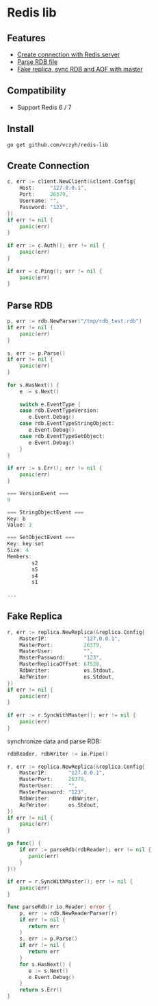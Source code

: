 # Redis lib

## Features

- [Create connection with Redis server](#create-connection)
- [Parse RDB file](#parse-rdb)
- [Fake replica, sync RDB and AOF with master](#fake-replica)

## Compatibility

- Support Redis 6 / 7

## Install

```shell
go get github.com/vczyh/redis-lib
```

## Create Connection

```go  
c, err := client.NewClient(&client.Config{  
    Host:     "127.0.0.1",  
    Port:     26379,  
    Username: "",  
    Password: "123",  
})  
if err != nil {  
    panic(err)  
}  
  
if err := c.Auth(); err != nil {  
    panic(err)  
}  
  
if err = c.Ping(); err != nil {  
    panic(err)  
}
```  

## Parse RDB

```go  
p, err := rdb.NewParser("/tmp/rdb_test.rdb")  
if err != nil {  
    panic(err)  
}  
  
s, err := p.Parse()  
if err != nil {  
    panic(err)  
}  
  
for s.HasNext() {  
    e := s.Next()  
  
    switch e.EventType {  
    case rdb.EventTypeVersion:  
       e.Event.Debug()  
    case rdb.EventTypeStringObject:  
       e.Event.Debug()  
    case rdb.EventTypeSetObject:  
       e.Event.Debug()  
    }  
}  
  
if err := s.Err(); err != nil {  
    panic(err)  
}

=== VersionEvent ===
9

=== StringObjectEvent ===
Key: b
Value: 3

=== SetObjectEvent ===
Key: key:set
Size: 4
Members:
        s2
        s5
        s4
        s1
        
...
```  

## Fake Replica

```go  
r, err := replica.NewReplica(&replica.Config{  
    MasterIP:            "127.0.0.1",  
    MasterPort:          26379,  
    MasterUser:          "",  
    MasterPassword:      "123",  
    MasterReplicaOffset: 67528,  
    RdbWriter:           os.Stdout,  
    AofWriter:           os.Stdout,  
})  
if err != nil {  
    panic(err)  
}  
  
if err := r.SyncWithMaster(); err != nil {  
    panic(err)  
}
```

synchronize data and parse RDB:

```go
rdbReader, rdbWriter := io.Pipe()  
  
r, err := replica.NewReplica(&replica.Config{  
    MasterIP:       "127.0.0.1",  
    MasterPort:     26379,  
    MasterUser:     "",  
    MasterPassword: "123",  
    RdbWriter:      rdbWriter,  
    AofWriter:      os.Stdout,  
})  
if err != nil {  
    panic(err)  
}  
  
go func() {  
    if err := parseRdb(rdbReader); err != nil {  
       panic(err)  
    }  
}()  
  
if err = r.SyncWithMaster(); err != nil {  
    panic(err)  
}

func parseRdb(r io.Reader) error {  
    p, err := rdb.NewReaderParser(r)  
    if err != nil {  
       return err  
    }  
    s, err := p.Parse()  
    if err != nil {  
       return err  
    }  
    for s.HasNext() {  
       e := s.Next()  
       e.Event.Debug()  
    }  
    return s.Err()  
}
```

